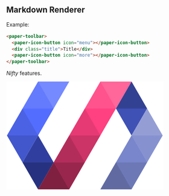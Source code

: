## Markdown Renderer

Example:

```html
<paper-toolbar>
  <paper-icon-button icon="menu"></paper-icon-button>
  <div class="title">Title</div>
  <paper-icon-button icon="more"></paper-icon-button>
</paper-toolbar>
```

_Nifty_ features.

![Polymer](polymer.svg)
